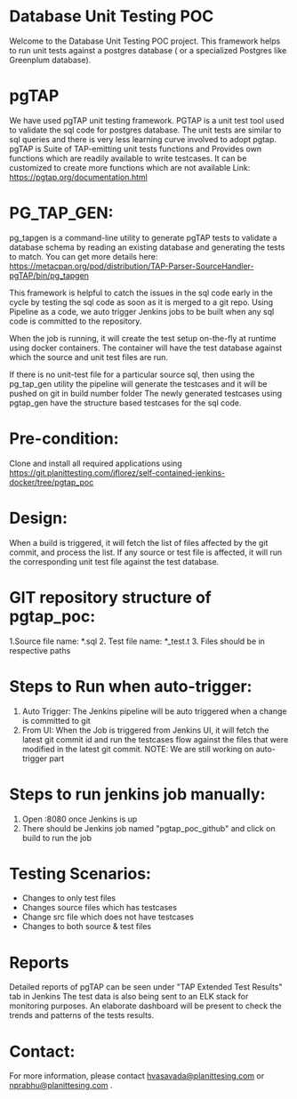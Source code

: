 # Database Unit Testing POC

Welcome to the Database Unit Testing POC project. This framework helps to run unit tests against a postgres database ( or a specialized Postgres like Greenplum database). 

# pgTAP
We have used pgTAP unit testing framework. PGTAP is a unit test tool used to validate the sql code for postgres database. The unit tests are similar to sql queries and there is very less learning curve involved to adopt pgtap.
pgTAP is Suite of TAP-emitting unit tests functions and Provides own functions which are readily available to write testcases.
It can be customized to create more functions which are not available
Link: https://pgtap.org/documentation.html

# PG_TAP_GEN: 
pg_tapgen is a command-line utility to generate pgTAP tests to validate a database schema by reading an existing database and generating the tests to match. You can get more details here: https://metacpan.org/pod/distribution/TAP-Parser-SourceHandler-pgTAP/bin/pg_tapgen 

This framework is helpful to catch the issues in the sql code early in the cycle by testing the sql code as soon as it is merged to a git repo. 
Using Pipeline as a code, we auto trigger Jenkins jobs to be built when any sql code is committed to the repository. 

When the job is running, it will create the test setup on-the-fly at runtime using docker containers. The container will have the test database against which the source and unit test files are run.

If there is no unit-test file for a particular source sql, then using the pg_tap_gen utility the pipeline will generate the testcases and it will be pushed on git in build number folder
The newly generated testcases using pgtap_gen have the structure based testcases for the sql code. 

# Pre-condition:
Clone and install all required applications using https://git.planittesting.com/jflorez/self-contained-jenkins-docker/tree/pgtap_poc

# Design:
When a build is triggered, it will fetch the list of files affected by the git commit, and process the list. If any source or test file is affected, it will run the corresponding unit test file against the test database. 

# GIT repository structure of pgtap_poc: 
1.Source file name: *.sql
2. Test file name: *_test.t
3. Files should be in respective paths

# Steps to Run when auto-trigger:
1. Auto Trigger: The Jenkins pipeline will be auto triggered when a change is committed to git
2. From UI: When the Job is triggered from Jenkins UI, it will fetch the latest git commit id and run the testcases flow against the files that were modified in the latest git commit.
NOTE: We are still working on auto-trigger part

# Steps to run jenkins job manually:
1. Open <IP>:8080 once Jenkins is up
2. There should be Jenkins job named "pgtap_poc_github" and click on build to run the job

# Testing Scenarios:
- Changes to only test files
- Changes source files which has testcases
- Change src file which does not have testcases
- Changes to both source & test files

# Reports
Detailed reports of pgTAP can be seen under "TAP Extended Test Results" tab in Jenkins
The test data is also being sent to an ELK stack for monitoring purposes. An elaborate dashboard will be present to check the trends and patterns of the tests results.
  
  
# Contact:
For more information, please contact  hvasavada@planittesing.com or nprabhu@planittesing.com .




